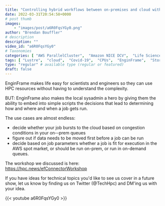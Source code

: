 ```yaml
---
title: "Controlling hybrid workflows between on-premises and cloud with EnginFrame"
date: 2022-03-31T20:54:58+0000
# post thumb
images:
    - "images/post/a6R0FqsYGy0.png"
author: "Brendan Bouffler"
# description
description: ""
video_id: "a6R0FqsYGy0"
# Taxonomies
categories: [ "AWS ParallelCluster",  "Amazon NICE DCV",  "Life Sciences", ]
tags: [ "Lustre",  "cloud",  "Covid-19",  "CPUs",  "EnginFrame",  "Storage",  "on-prem",  "scripting",  "DCV",  "slurm",  "ParallelCluster",  "EC2",  "HPC",  "vizualization",  "Schedulers",  "High Performance Computing",  "virtualization",  "GPUs",  "hybrid",  "on-premises",  "techshorts", ]
type: "regular" # available type (regular or featured)
draft: false
---
```


EnginFrame makes life easy for scientists and engineers so they can use HPC resources without having to understand the complexity.

BUT: EnginFrame also makes the local sysadmin a hero by giving them the ability to embed into simple scripts the decisions that lead to determining how and where and when a job gets run.

The use cases are almost endless:

* decide whether your job bursts to the cloud based on congestion conditions in your on--prem queues
* figure out if data needs to be moved first before a job can be run
* decide based on job parameters whether a job is fit for execution in the AWS spot market, or should be run on-prem, or run in on-demand queues.

The workshop we discussed is here: https://hpc.news/efConnectorWorkshop

If you have ideas for technical topics you'd like to see us cover in a future show, let us know by finding us on Twitter (@TechHpc) and DM'ing us with your idea.

{{< youtube a6R0FqsYGy0 >}}